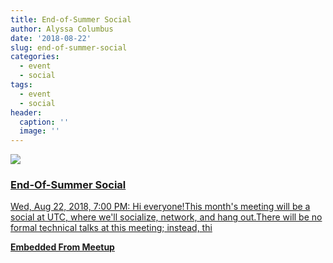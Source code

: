 ```yaml
---
title: End-of-Summer Social
author: Alyssa Columbus
date: '2018-08-22'
slug: end-of-summer-social
categories:
  - event
  - social
tags:
  - event
  - social
header:
  caption: ''
  image: ''
---
```


<div class="card"><a target="_blank" href="https://www.meetup.com/rladies-irvine/events/253008885/"><img onerror="this.style.display='none'" class="card-image" src="https://secure.meetupstatic.com/photos/event/a/7/7/f/600_473082879.jpeg"><div class="card-text"><h3>End-Of-Summer Social</h3><p>Wed, Aug 22, 2018, 7:00 PM: Hi everyone!This month's meeting will be a social at UTC, where we'll socialize, network, and hang out.There will be no formal technical talks at this meeting; instead, thi</p><p class="signup"><b>Embedded From Meetup</b></p></div></a></div>